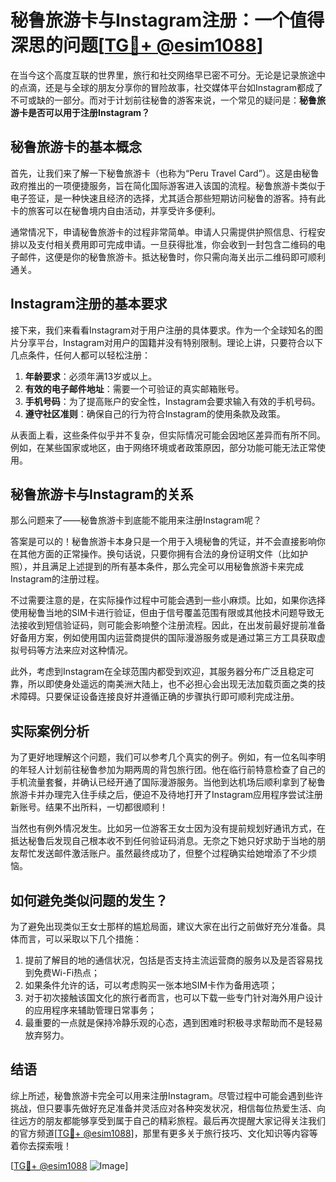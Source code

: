 # 秘鲁旅游卡与Instagram注册：一个值得深思的问题[[TG💪+ @esim1088](https://t.me/s/esim1088)]

在当今这个高度互联的世界里，旅行和社交网络早已密不可分。无论是记录旅途中的点滴，还是与全球的朋友分享你的冒险故事，社交媒体平台如Instagram都成了不可或缺的一部分。而对于计划前往秘鲁的游客来说，一个常见的疑问是：**秘鲁旅游卡是否可以用于注册Instagram？**

## 秘鲁旅游卡的基本概念

首先，让我们来了解一下秘鲁旅游卡（也称为“Peru Travel Card”）。这是由秘鲁政府推出的一项便捷服务，旨在简化国际游客进入该国的流程。秘鲁旅游卡类似于电子签证，是一种快速且经济的选择，尤其适合那些短期访问秘鲁的游客。持有此卡的旅客可以在秘鲁境内自由活动，并享受许多便利。

通常情况下，申请秘鲁旅游卡的过程非常简单。申请人只需提供护照信息、行程安排以及支付相关费用即可完成申请。一旦获得批准，你会收到一封包含二维码的电子邮件，这便是你的秘鲁旅游卡。抵达秘鲁时，你只需向海关出示二维码即可顺利通关。

## Instagram注册的基本要求

接下来，我们来看看Instagram对于用户注册的具体要求。作为一个全球知名的图片分享平台，Instagram对用户的国籍并没有特别限制。理论上讲，只要符合以下几点条件，任何人都可以轻松注册：

1. **年龄要求**：必须年满13岁或以上。
2. **有效的电子邮件地址**：需要一个可验证的真实邮箱账号。
3. **手机号码**：为了提高账户的安全性，Instagram会要求输入有效的手机号码。
4. **遵守社区准则**：确保自己的行为符合Instagram的使用条款及政策。

从表面上看，这些条件似乎并不复杂，但实际情况可能会因地区差异而有所不同。例如，在某些国家或地区，由于网络环境或者政策原因，部分功能可能无法正常使用。

## 秘鲁旅游卡与Instagram的关系

那么问题来了——秘鲁旅游卡到底能不能用来注册Instagram呢？

答案是可以的！秘鲁旅游卡本身只是一个用于入境秘鲁的凭证，并不会直接影响你在其他方面的正常操作。换句话说，只要你拥有合法的身份证明文件（比如护照），并且满足上述提到的所有基本条件，那么完全可以用秘鲁旅游卡来完成Instagram的注册过程。

不过需要注意的是，在实际操作过程中可能会遇到一些小麻烦。比如，如果你选择使用秘鲁当地的SIM卡进行验证，但由于信号覆盖范围有限或其他技术问题导致无法接收到短信验证码，则可能会影响整个注册流程。因此，在出发前最好提前准备好备用方案，例如使用国内运营商提供的国际漫游服务或是通过第三方工具获取虚拟号码等方法来应对这种情况。

此外，考虑到Instagram在全球范围内都受到欢迎，其服务器分布广泛且稳定可靠，所以即使身处遥远的南美洲大陆上，也不必担心会出现无法加载页面之类的技术障碍。只要保证设备连接良好并遵循正确的步骤执行即可顺利完成注册。

## 实际案例分析

为了更好地理解这个问题，我们可以参考几个真实的例子。例如，有一位名叫李明的年轻人计划前往秘鲁参加为期两周的背包旅行团。他在临行前特意检查了自己的手机流量套餐，并确认已经开通了国际漫游服务。当他到达机场后顺利拿到了秘鲁旅游卡并办理完入住手续之后，便迫不及待地打开了Instagram应用程序尝试注册新账号。结果不出所料，一切都很顺利！

当然也有例外情况发生。比如另一位游客王女士因为没有提前规划好通讯方式，在抵达秘鲁后发现自己根本收不到任何验证码消息。无奈之下她只好求助于当地的朋友帮忙发送邮件激活账户。虽然最终成功了，但整个过程确实给她增添了不少烦恼。

## 如何避免类似问题的发生？

为了避免出现类似王女士那样的尴尬局面，建议大家在出行之前做好充分准备。具体而言，可以采取以下几个措施：

1. 提前了解目的地的通信状况，包括是否支持主流运营商的服务以及是否容易找到免费Wi-Fi热点；
2. 如果条件允许的话，可以考虑购买一张本地SIM卡作为备用选项；
3. 对于初次接触该国文化的旅行者而言，也可以下载一些专门针对海外用户设计的应用程序来辅助管理日常事务；
4. 最重要的一点就是保持冷静乐观的心态，遇到困难时积极寻求帮助而不是轻易放弃努力。

## 结语

综上所述，秘鲁旅游卡完全可以用来注册Instagram。尽管过程中可能会遇到些许挑战，但只要事先做好充足准备并灵活应对各种突发状况，相信每位热爱生活、向往远方的朋友都能够享受到属于自己的精彩旅程。最后再次提醒大家记得关注我们的官方频道[[TG💪+ @esim1088](https://t.me/s/esim1088)]，那里有更多关于旅行技巧、文化知识等内容等着你去探索哦！

[[TG💪+ @esim1088](https://t.me/s/esim1088) ![Image](https://i.postimg.cc/4NQfJmqS/Snipaste-2025-05-13-00-14-12.png)]